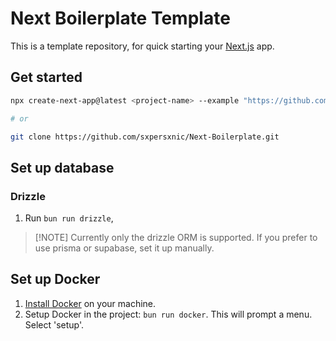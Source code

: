 # Next Boilerplate Template

This is a template repository, for quick starting your [Next.js](https://nextjs.org) app.

## Get started

```sh
npx create-next-app@latest <project-name> --example "https://github.com/sxpersxnic/Next-Boilerplate"

# or

git clone https://github.com/sxpersxnic/Next-Boilerplate.git
```

## Set up database

### Drizzle

1. Run `bun run drizzle`,

> [!NOTE] Currently only the drizzle ORM is supported. If you prefer to use
> prisma or supabase, set it up manually.

## Set up Docker

1. [Install Docker](https://docs.docker.com/get-docker/) on your machine.
2. Setup Docker in the project: `bun run docker`. This will prompt a menu.
   Select 'setup'.
